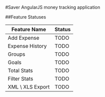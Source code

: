 #Saver
AngularJS money tracking application 

##Feature Statuses

| Feature Name | Status |
|--------|-----|
| Add Expense | TODO |
| Expense History| TODO|
| Groups | TODO |
| Goals| TODO|
| Total Stats | TODO |
| Filter Stats | TODO |
| XML \ XLS Export | TODO |








